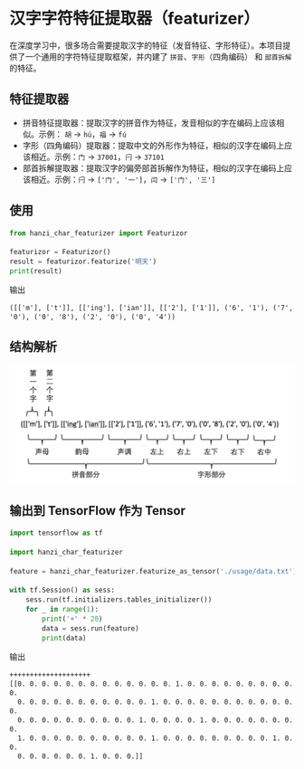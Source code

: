 # 汉字字符特征提取器（featurizer）

在深度学习中，很多场合需要提取汉字的特征（发音特征、字形特征）。本项目提供了一个通用的字符特征提取框架，并内建了 `拼音`、`字形`（四角编码） 和 `部首拆解` 的特征。

## 特征提取器
* 拼音特征提取器：提取汉字的拼音作为特征，发音相似的字在编码上应该相似。示例： `胡` -> `hú`，`福` -> `fú`
* 字形（四角编码）提取器：提取中文的外形作为特征，相似的汉字在编码上应该相近。示例：`门` -> `37001`，`闩` -> `37101`
* 部首拆解提取器：提取汉字的偏旁部首拆解作为特征，相似的汉字在编码上应该相近。示例：`闩` -> `['门', '一']`，`闫` -> `['门', '三']`

## 使用
```python
from hanzi_char_featurizer import Featurizor

featurizor = Featurizor()
result = featurizor.featurize('明天')
print(result)
```

输出
```text
([['m'], ['t']], [['ing'], ['ian']], [['2'], ['1']], ('6', '1'), ('7', '0'), ('0', '8'), ('2', '0'), ('0', '4'))
```

## 结构解析
![](image/structure.jpg)

## 输出到 TensorFlow 作为 Tensor
```python
import tensorflow as tf

import hanzi_char_featurizer

feature = hanzi_char_featurizer.featurize_as_tensor('./usage/data.txt')

with tf.Session() as sess:
    sess.run(tf.initializers.tables_initializer())
    for _ in range(1):
        print('+' * 20)
        data = sess.run(feature)
        print(data)
```

输出
```text
++++++++++++++++++++
[[0. 0. 0. 0. 0. 0. 0. 0. 0. 0. 0. 0. 0. 1. 0. 0. 0. 0. 0. 0. 0. 0. 0. 0.
  0. 0. 0. 0. 0. 0. 0. 0. 0. 0. 0. 1. 0. 0. 0. 0. 0. 0. 0. 0. 0. 0. 0. 0.
  0. 0. 0. 0. 0. 0. 0. 0. 0. 0. 1. 0. 0. 0. 0. 1. 0. 0. 0. 0. 0. 0. 0. 0.
  1. 0. 0. 0. 0. 0. 0. 0. 0. 0. 0. 1. 0. 0. 0. 0. 0. 0. 0. 0. 0. 1. 0. 0.
  0. 0. 0. 0. 0. 0. 1. 0. 0. 0.]]
```
